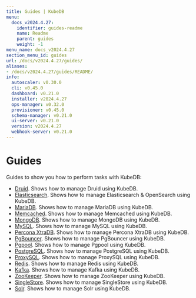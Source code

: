 ```yaml
---
title: Guides | KubeDB
menu:
  docs_v2024.4.27:
    identifier: guides-readme
    name: Readme
    parent: guides
    weight: -1
menu_name: docs_v2024.4.27
section_menu_id: guides
url: /docs/v2024.4.27/guides/
aliases:
- /docs/v2024.4.27/guides/README/
info:
  autoscaler: v0.30.0
  cli: v0.45.0
  dashboard: v0.21.0
  installer: v2024.4.27
  ops-manager: v0.32.0
  provisioner: v0.45.0
  schema-manager: v0.21.0
  ui-server: v0.21.0
  version: v2024.4.27
  webhook-server: v0.21.0
---
```


# Guides

Guides to show you how to perform tasks with KubeDB:
- [Druid](/docs/v2024.4.27/guides/kafka/README). Shows how to manage Druid using KubeDB.
- [Elasticsearch](/docs/v2024.4.27/guides/elasticsearch/README). Shows how to manage Elasticsearch & OpenSearch using KubeDB.
- [MariaDB](/docs/v2024.4.27/guides/mariadb). Shows how to manage MariaDB using KubeDB.
- [Memcached](/docs/v2024.4.27/guides/memcached/README). Shows how to manage Memcached using KubeDB.
- [MongoDB](/docs/v2024.4.27/guides/mongodb/README). Shows how to manage MongoDB using KubeDB.
- [MySQL](/docs/v2024.4.27/guides/mysql/README). Shows how to manage MySQL using KubeDB.
- [Percona XtraDB](/docs/v2024.4.27/guides/percona-xtradb/README). Shows how to manage Percona XtraDB using KubeDB.
- [PgBouncer](/docs/v2024.4.27/guides/pgbouncer/README). Shows how to manage PgBouncer using KubeDB.
- [Pgpool](/docs/v2024.4.27/guides/pgpool/README). Shows how to manage Pgpool using KubeDB.
- [PostgreSQL](/docs/v2024.4.27/guides/postgres/README). Shows how to manage PostgreSQL using KubeDB.
- [ProxySQL](/docs/v2024.4.27/guides/proxysql/README). Shows how to manage ProxySQL using KubeDB.
- [Redis](/docs/v2024.4.27/guides/redis/README). Shows how to manage Redis using KubeDB.
- [Kafka](/docs/v2024.4.27/guides/kafka/README). Shows how to manage Kafka using KubeDB.
- [ZooKeeper](/docs/v2024.4.27/guides/zookeeper/README). Shows how to manage ZooKeeper using KubeDB.
- [SingleStore](/docs/v2024.4.27/guides/singlestore/README). Shows how to manage SingleStore using KubeDB.
- [Solr](/docs/v2024.4.27/guides/solr/README). Shows how to manage Solr using KubeDB.
